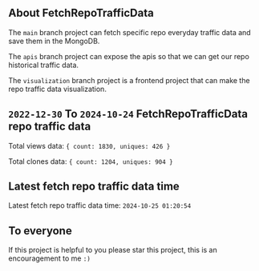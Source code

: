 ## About FetchRepoTrafficData

The `main` branch project can fetch specific repo everyday traffic data and save them in the MongoDB.

The `apis` branch project can expose the apis so that we can get our repo historical traffic data.

The `visualization` branch project is a frontend project that can make the repo traffic data visualization.

## `2022-12-30` To `2024-10-24` FetchRepoTrafficData repo traffic data

Total views data: `{ count: 1830, uniques: 426 }`

Total clones data: `{ count: 1204, uniques: 904 }`

## Latest fetch repo traffic data time

Latest fetch repo traffic data time: `2024-10-25 01:20:54`

## To everyone

If this project is helpful to you please star this project, this is an encouragement to me `:)`




